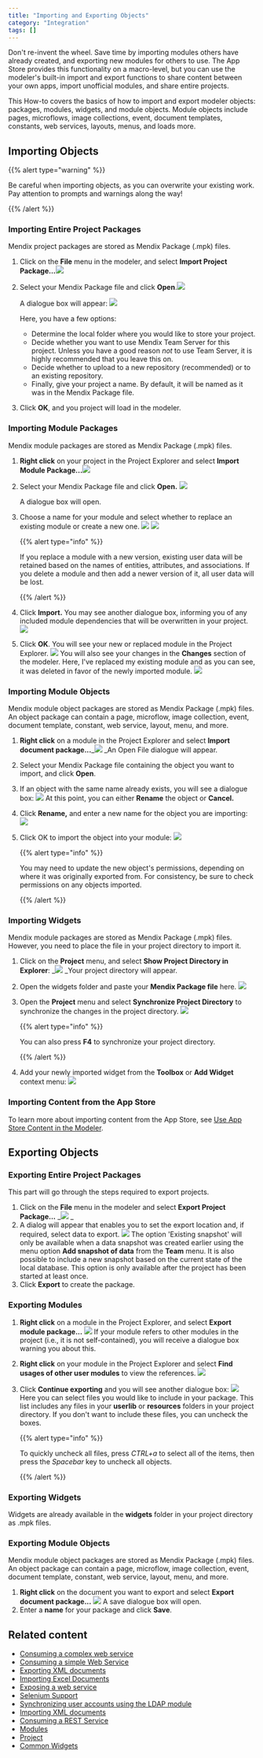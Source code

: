 ```yaml
---
title: "Importing and Exporting Objects"
category: "Integration"
tags: []
---
```

Don't re-invent the wheel. Save time by importing modules others have already created, and exporting new modules for others to use. The App Store provides this functionality on a macro-level, but you can use the modeler's built-in import and export functions to share content between your own apps, import unofficial modules, and share entire projects.

This How-to covers the basics of how to import and export modeler objects: packages, modules, widgets, and module objects. Module objects include pages, microflows, image collections, event, document templates, constants, web services, layouts, menus, and loads more.

## Importing Objects

{{% alert type="warning" %}}

Be careful when importing objects, as you can overwrite your existing work. Pay attention to prompts and warnings along the way!

{{% /alert %}}

### Importing Entire Project Packages

Mendix project packages are stored as Mendix Package (.mpk) files.

1.  Click on the **File** menu in the modeler, and select **Import Project Package...**_![](attachments/18448739/18582103.png)_
2.  Select your Mendix Package file and click **Open**.![](attachments/18448739/18582102.png)

    A dialogue box will appear:
    ![](attachments/18448739/18582101.png)

    Here, you have a few options:

    *   Determine the local folder where you would like to store your project.
    *   Decide whether you want to use Mendix Team Server for this project. Unless you have a good reason _not_ to use Team Server, it is highly recommended that you leave this on.
    *   Decide whether to upload to a new repository (recommended) or to an existing repository.
    *   Finally, give your project a name. By default, it will be named as it was in the Mendix Package file.
3.  Click **OK**, and you project will load in the modeler.

### Importing Module Packages

Mendix module packages are stored as Mendix Package (.mpk) files.

1.  **Right click** on your project in the Project Explorer and select **Import Module Package...**![](attachments/18448739/18582115.png)
2.  Select your Mendix Package file and click **Open.**
     ![](attachments/18448739/18582114.png)

    A dialogue box will open.  

3.  Choose a name for your module and select whether to replace an existing module or create a new one.
    ![](attachments/18448739/18582113.png) ![](attachments/18448739/18582112.png)

    {{% alert type="info" %}}

    If you replace a module with a new version, existing user data will be retained based on the names of entities, attributes, and associations. If you delete a module and then add a newer version of it, all user data will be lost.

    {{% /alert %}}
4.  Click **Import.**
    You may see another dialogue box, informing you of any included module dependencies that will be overwritten in your project.
    ![](attachments/18448739/18582111.png)
5.  Click **OK**. You will see your new or replaced module in the Project Explorer.
    ![](attachments/18448739/18582110.png)
    You will also see your changes in the **Changes** section of the modeler. Here, I've replaced my existing module and as you can see, it was deleted in favor of the newly imported module.
    ![](attachments/18448739/18582109.png)

### Importing Module Objects

Mendix module object packages are stored as Mendix Package (.mpk) files. An object package can contain a page, microflow, image collection, event, document template, constant, web service, layout, menu, and more.

1.  **Right click** on a module in the Project Explorer and select **Import document package...**_![](attachments/18448739/18582100.png)
    _An Open File dialogue will appear.
2.  Select your Mendix Package file containing the object you want to import, and click **Open**.
3.  If an object with the same name already exists, you will see a dialogue box:
    ![](attachments/18448739/18582098.png)
    At this point, you can either **Rename** the object or **Cancel.**
4.  Click **Rename,** and enter a new name for the object you are importing:
    ![](attachments/18448739/18582097.png)
5.  Click OK to import the object into your module:
    ![](attachments/18448739/18582096.png)

    {{% alert type="info" %}}

    You may need to update the new object's permissions, depending on where it was originally exported from. For consistency, be sure to check permissions on any objects imported.

    {{% /alert %}}

### Importing Widgets

Mendix module packages are stored as Mendix Package (.mpk) files. However, you need to place the file in your project directory to import it.

1.  Click on the **Project** menu, and select **Show Project Directory in Explorer**:
    _![](attachments/18448739/18582108.png)
    _Your project directory will appear.
2.  Open the widgets folder and paste your **Mendix Package file** here.
    ![](attachments/18448739/18582107.png)
3.  Open the **Project** menu and select **Synchronize Project Directory** to synchronize the changes in the project directory.
    ![](attachments/18448739/18582106.png)

    {{% alert type="info" %}}

    You can also press **F4** to synchronize your project directory.

    {{% /alert %}}
4.  Add your newly imported widget from the **Toolbox** or **Add Widget** context menu:
    ![](attachments/18448739/18582105.png)

### Importing Content from the App Store

To learn more about importing content from the App Store, see [Use App Store Content in the Modeler](/community/app-store/use-app-store-content-in-the-modeler).

## Exporting Objects

### Exporting Entire Project Packages

This part will go through the steps required to export projects.

1.  Click on the **File** menu in the modeler and select **Export Project Package...**
    _![](attachments/18448739/18582091.png)
    _
2.  A dialog will appear that enables you to set the export location and, if required, select data to export.
    ![](attachments/18448739/18582090.png)
    The option 'Existing snapshot' will only be available when a data snapshot was created earlier using the menu option **Add snapshot of data** from the **Team** menu.
    It is also possible to include a new snapshot based on the current state of the local database. This option is only available after the project has been started at least once.
3.  Click **Export** to create the package.

### Exporting Modules

1.  **Right click** on a module in the Project Explorer, and select **Export module package...**
    ![](attachments/18448739/18582095.png)
    If your module refers to other modules in the project (i.e., it is not self-contained), you will receive a dialogue box warning you about this.
2.  **Right click** on your module in the Project Explorer and select **Find usages of other user modules** to view the references.
    ![](attachments/18448739/18582094.png)
3.  Click **Continue exporting** and you will see another dialogue box:
    ![](attachments/18448739/18582093.png)
    Here you can select files you would like to include in your package. This list includes any files in your **userlib** or **resources** folders in your project directory. If you don't want to include these files, you can uncheck the boxes.

    {{% alert type="info" %}}

    To quickly uncheck all files, press _CTRL+a_ to select all of the items, then press the _Spacebar_ key to uncheck all objects.

    {{% /alert %}}

### Exporting Widgets

Widgets are already available in the **widgets** folder in your project directory as .mpk files.

### Exporting Module Objects

Mendix module object packages are stored as Mendix Package (.mpk) files. An object package can contain a page, microflow, image collection, event, document template, constant, web service, layout, menu, and more.

1.  **Right click** on the document you want to export and select **Export document package...**
    ![](attachments/18448739/18582092.png)
    A save dialogue box will open.
2.  Enter a **name** for your package and click **Save**.

## Related content

*   [Consuming a complex web service](consume-a-complex-web-service)
*   [Consuming a simple Web Service](consume-a-simple-web-service)
*   [Exporting XML documents](export-xml-documents)
*   [Importing Excel Documents](importing-excel-documents)
*   [Exposing a web service](expose-a-web-service)
*   [Selenium Support](selenium-support)
*   [Synchronizing user accounts using the LDAP module](synchronizing-user-accounts-using-the-ldap-module)
*   [Importing XML documents](importing-xml-documents)
*   [Consuming a REST Service](consume-a-rest-service)
*   [Modules](/refguide6/modules)
*   [Project](/refguide6/project)
*   [Common Widgets](/refguide6/common-widgets)

